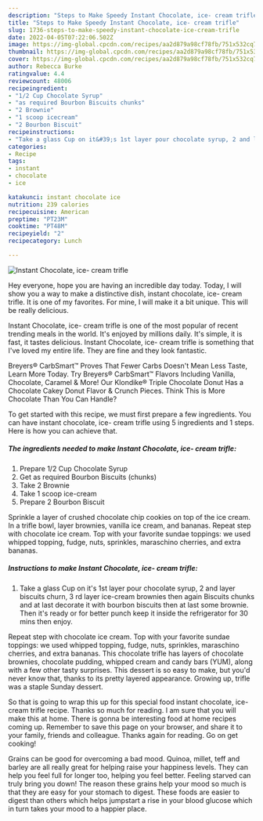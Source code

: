 ```yaml
---
description: "Steps to Make Speedy Instant Chocolate, ice- cream trifle"
title: "Steps to Make Speedy Instant Chocolate, ice- cream trifle"
slug: 1736-steps-to-make-speedy-instant-chocolate-ice-cream-trifle
date: 2022-04-05T07:22:06.502Z
image: https://img-global.cpcdn.com/recipes/aa2d879a98cf78fb/751x532cq70/instant-chocolate-ice-cream-trifle-recipe-main-photo.jpg
thumbnail: https://img-global.cpcdn.com/recipes/aa2d879a98cf78fb/751x532cq70/instant-chocolate-ice-cream-trifle-recipe-main-photo.jpg
cover: https://img-global.cpcdn.com/recipes/aa2d879a98cf78fb/751x532cq70/instant-chocolate-ice-cream-trifle-recipe-main-photo.jpg
author: Rebecca Burke
ratingvalue: 4.4
reviewcount: 48006
recipeingredient:
- "1/2 Cup Chocolate Syrup"
- "as required Bourbon Biscuits chunks"
- "2 Brownie"
- "1 scoop icecream"
- "2 Bourbon Biscuit"
recipeinstructions:
- "Take a glass Cup on it&#39;s 1st layer pour chocolate syrup, 2 and layer biscuits churn, 3 rd layer ice-cream brownies then again Biscuits chunks and at last decorate it with bourbon biscuits then at last some brownie. Then it&#39;s ready or for better punch keep it inside the refrigerator for 30 mins then enjoy."
categories:
- Recipe
tags:
- instant
- chocolate
- ice

katakunci: instant chocolate ice 
nutrition: 239 calories
recipecuisine: American
preptime: "PT23M"
cooktime: "PT48M"
recipeyield: "2"
recipecategory: Lunch

---
```



![Instant Chocolate, ice- cream trifle](https://img-global.cpcdn.com/recipes/aa2d879a98cf78fb/751x532cq70/instant-chocolate-ice-cream-trifle-recipe-main-photo.jpg)

Hey everyone, hope you are having an incredible day today. Today, I will show you a way to make a distinctive dish, instant chocolate, ice- cream trifle. It is one of my favorites. For mine, I will make it a bit unique. This will be really delicious.

Instant Chocolate, ice- cream trifle is one of the most popular of recent trending meals in the world. It's enjoyed by millions daily. It's simple, it is fast, it tastes delicious. Instant Chocolate, ice- cream trifle is something that I've loved my entire life. They are fine and they look fantastic.

Breyers® CarbSmart™ Proves That Fewer Carbs Doesn&#39;t Mean Less Taste, Learn More Today. Try Breyers® CarbSmart™ Flavors Including Vanilla, Chocolate, Caramel &amp; More! Our Klondike® Triple Chocolate Donut Has a Chocolate Cakey Donut Flavor &amp; Crunch Pieces. Think This is More Chocolate Than You Can Handle?


To get started with this recipe, we must first prepare a few ingredients. You can have instant chocolate, ice- cream trifle using 5 ingredients and 1 steps. Here is how you can achieve that.

<!--inarticleads1-->

##### The ingredients needed to make Instant Chocolate, ice- cream trifle:

1. Prepare 1/2 Cup Chocolate Syrup
1. Get as required Bourbon Biscuits (chunks)
1. Take 2 Brownie
1. Take 1 scoop ice-cream
1. Prepare 2 Bourbon Biscuit


Sprinkle a layer of crushed chocolate chip cookies on top of the ice cream. In a trifle bowl, layer brownies, vanilla ice cream, and bananas. Repeat step with chocolate ice cream. Top with your favorite sundae toppings: we used whipped topping, fudge, nuts, sprinkles, maraschino cherries, and extra bananas. 

<!--inarticleads2-->

##### Instructions to make Instant Chocolate, ice- cream trifle:

1. Take a glass Cup on it&#39;s 1st layer pour chocolate syrup, 2 and layer biscuits churn, 3 rd layer ice-cream brownies then again Biscuits chunks and at last decorate it with bourbon biscuits then at last some brownie. Then it&#39;s ready or for better punch keep it inside the refrigerator for 30 mins then enjoy.


Repeat step with chocolate ice cream. Top with your favorite sundae toppings: we used whipped topping, fudge, nuts, sprinkles, maraschino cherries, and extra bananas. This chocolate trifle has layers of chocolate brownies, chocolate pudding, whipped cream and candy bars (YUM), along with a few other tasty surprises. This dessert is so easy to make, but you&#39;d never know that, thanks to its pretty layered appearance. Growing up, trifle was a staple Sunday dessert. 

So that is going to wrap this up for this special food instant chocolate, ice- cream trifle recipe. Thanks so much for reading. I am sure that you will make this at home. There is gonna be interesting food at home recipes coming up. Remember to save this page on your browser, and share it to your family, friends and colleague. Thanks again for reading. Go on get cooking!

Grains can be good for overcoming a bad mood. Quinoa, millet, teff and barley are all really great for helping raise your happiness levels. They can help you feel full for longer too, helping you feel better. Feeling starved can truly bring you down! The reason these grains help your mood so much is that they are easy for your stomach to digest. These foods are easier to digest than others which helps jumpstart a rise in your blood glucose which in turn takes your mood to a happier place.
